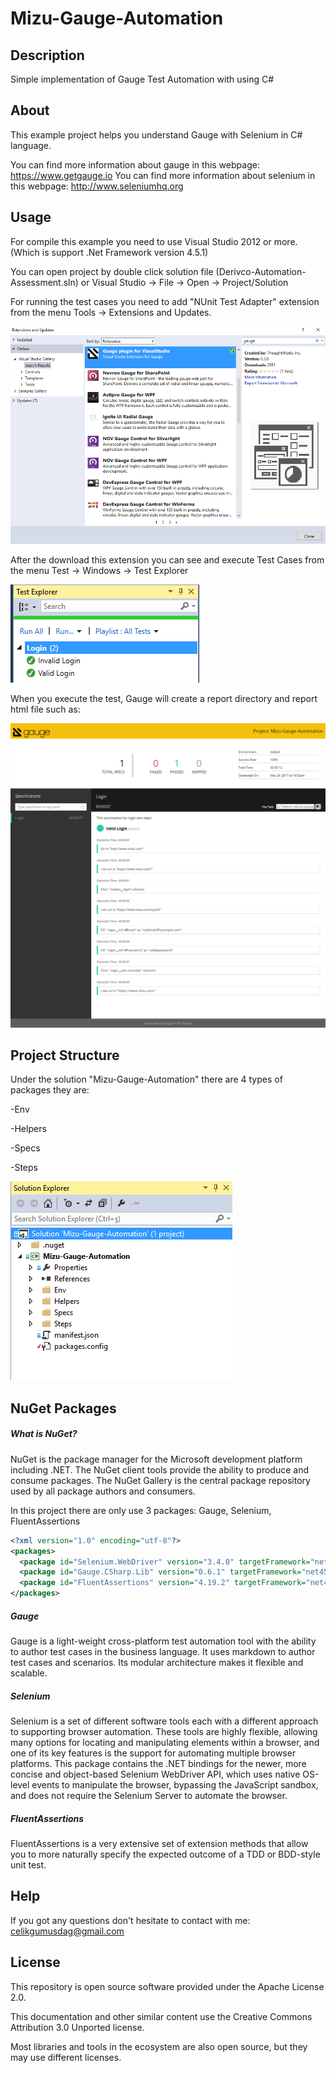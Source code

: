 # Mizu-Gauge-Automation

Description
------------
Simple implementation of Gauge Test Automation with using C#

About
------------
This example project helps you understand Gauge with Selenium in C# language.

You can find more information about gauge in this webpage: https://www.getgauge.io
You can find more information about selenium in this webpage: http://www.seleniumhq.org

Usage
------------
For compile this example you need to use Visual Studio 2012 or more. (Which is support .Net Framework version 4.5.1)

You can open project by double click solution file (Derivco-Automation-Assessment.sln) or Visual Studio -> File -> Open -> Project/Solution

For running the test cases you need to add "NUnit Test Adapter" extension from the menu Tools -> Extensions and Updates.

![alt text](https://github.com/celikgumusdag/Mizu-Gauge-Automation/blob/master/img/extension.PNG)

After the download this extension you can see and execute Test Cases from the menu Test -> Windows -> Test Explorer

![alt text](https://github.com/celikgumusdag/Mizu-Gauge-Automation/blob/master/img/test-explorer.PNG)

When you execute the test, Gauge will create a report directory and report html file such as:

![alt text](https://github.com/celikgumusdag/Mizu-Gauge-Automation/blob/master/img/report.PNG)

Project Structure
------------
Under the solution "Mizu-Gauge-Automation" there are 4 types of packages they are:

-Env

-Helpers

-Specs

-Steps

![alt text](https://github.com/celikgumusdag/Mizu-Gauge-Automation/blob/master/img/project.PNG)

NuGet Packages
------------

##### What is NuGet?

NuGet is the package manager for the Microsoft development platform including .NET. The NuGet client tools provide the ability to produce and consume packages. The NuGet Gallery is the central package repository used by all package authors and consumers.

In this project there are only use 3 packages: Gauge, Selenium, FluentAssertions

```xml
<?xml version="1.0" encoding="utf-8"?>
<packages>
  <package id="Selenium.WebDriver" version="3.4.0" targetFramework="net451" />
  <package id="Gauge.CSharp.Lib" version="0.6.1" targetFramework="net451" />
  <package id="FluentAssertions" version="4.19.2" targetFramework="net451" />
</packages>
```
##### Gauge
Gauge is a light-weight cross-platform test automation tool with the ability to author test cases in the business language.  It uses markdown to author test cases and scenarios. Its modular architecture makes it flexible and scalable.

##### Selenium
Selenium is a set of different software tools each with a different approach to supporting browser automation. These tools are highly flexible, allowing many options for locating and manipulating elements within a browser, and one of its key features is the support for automating multiple browser platforms. This package contains the .NET bindings for the newer, more concise and object-based Selenium WebDriver API, which uses native OS-level events to manipulate the browser, bypassing the JavaScript sandbox, and does not require the Selenium Server to automate the browser.

##### FluentAssertions
FluentAssertions is a very extensive set of extension methods that allow you to more naturally specify the expected outcome of a TDD or BDD-style unit test. 

Help
------------
If you got any questions don't hesitate to contact with me: [celikgumusdag@gmail.com](mailto:celikgumusdag@gmail.com)

License
------------
This repository is open source software provided under the Apache License 2.0. 

This documentation and other similar content use the Creative Commons Attribution 3.0 Unported license. 

Most libraries and tools in the ecosystem are also open source, but they may use different licenses.
